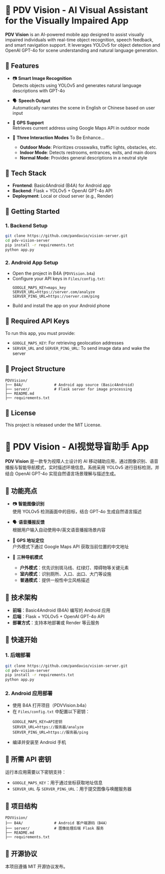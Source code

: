 # 🧠 PDV Vision - AI Visual Assistant for the Visually Impaired App

**PDV Vision** is an AI-powered mobile app designed to assist visually impaired individuals with real-time object recognition, speech feedback, and smart navigation support. It leverages YOLOv5 for object detection and OpenAI GPT-4o for scene understanding and natural language generation.

## 🌟 Features

- 📷 **Smart Image Recognition**  
  Detects objects using YOLOv5 and generates natural language descriptions with GPT-4o

- 🗣️ **Speech Output**  
  Automatically narrates the scene in English or Chinese based on user input

- 📍 **GPS Support**  
  Retrieves current address using Google Maps API in outdoor mode

- 🧭 **Three Interaction Modes**  To Be Enhance...
  - **Outdoor Mode**: Prioritizes crosswalks, traffic lights, obstacles, etc.  
  - **Indoor Mode**: Detects restrooms, entrances, exits, and main doors  
  - **Normal Mode**: Provides general descriptions in a neutral style

## 🔧 Tech Stack

- **Frontend**: Basic4Android (B4A) for Android app
- **Backend**: Flask + YOLOv5 + OpenAI GPT-4o API
- **Deployment**: Local or cloud server (e.g., Render)

## 🚀 Getting Started

### 1. Backend Setup

```bash
git clone https://github.com/pandavio/vision-server.git
cd pdv-vision-server
pip install -r requirements.txt
python app.py
```

### 2. Android App Setup

- Open the project in B4A (`PDVVision.b4a`)
- Configure your API keys in `Files/config.txt`:
  ```
  GOOGLE_MAPS_KEY=maps_key
  SERVER_URL=https://server.com/analyze
  SERVER_PING_URL=https://server.com/ping
  ```
- Build and install the app on your Android phone

## 🔑 Required API Keys

To run this app, you must provide:

- `GOOGLE_MAPS_KEY`: For retrieving geolocation addresses
- `SERVER_URL` and `SERVER_PING_URL`: To send image data and wake the server


## 📂 Project Structure

```
PDVVision/
├── B4A/              # Android app source (Basic4Android)
├── server/           # Flask server for image processing
├── README.md
├── requirements.txt

```

## 📜 License

This project is released under the MIT License.

# 🧠 PDV Vision - AI视觉导盲助手 App

**PDV Vision** 是一款专为视障人士设计的 AI 移动辅助应用，通过图像识别、语音播报与智能导航模式，实时描述环境信息。系统采用 YOLOv5 进行目标检测，并结合 OpenAI GPT-4o 实现自然语言场景理解与描述生成。

## 🌟 功能亮点

- 📷 **智能图像识别**  
  使用 YOLOv5 检测画面中的目标，结合 GPT-4o 生成自然语言描述

- 🗣️ **语音播报反馈**  
  根据用户输入自动使用中/英文语音播报场景内容

- 📍 **GPS 地址定位**  
  户外模式下通过 Google Maps API 获取当前位置的中文地址

- 🧭 **三种导航模式**  
  - **户外模式**：优先识别斑马线、红绿灯、障碍物等关键元素  
  - **室内模式**：识别厕所、入口、出口、大门等设施  
  - **普通模式**：提供一般性中立风格描述

## 🔧 技术架构

- **前端**：Basic4Android (B4A) 编写的 Android 应用
- **后端**：Flask + YOLOv5 + OpenAI GPT-4o API
- **部署方式**：支持本地部署或 Render 等云服务

## 🚀 快速开始

### 1. 后端部署

```bash
git clone https://github.com/pandavio/vision-server.git
cd pdv-vision-server
pip install -r requirements.txt
python app.py
```

### 2. Android 应用部署

- 使用 B4A 打开项目（PDVVision.b4a）
- 在 `Files/config.txt` 中配置以下密钥：
  ```
  GOOGLE_MAPS_KEY=API密钥
  SERVER_URL=https://服务器/analyze
  SERVER_PING_URL=https://服务器/ping
  ```
- 编译并安装至 Android 手机

## 🔑 所需 API 密钥

运行本应用需要以下密钥支持：

- `GOOGLE_MAPS_KEY`：用于通过坐标获取地址信息
- `SERVER_URL` 与 `SERVER_PING_URL`：用于提交图像与唤醒服务器

## 📂 项目结构

```
PDVVision/
├── B4A/              # Android 客户端源码（B4A）
├── server/           # 图像处理后端 Flask 服务
├── README.md
├── requirements.txt

```

## 📜 开源协议

本项目遵循 MIT 开源协议发布。
